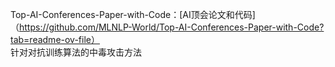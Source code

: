 Top-AI-Conferences-Paper-with-Code：[AI顶会论文和代码]（https://github.com/MLNLP-World/Top-AI-Conferences-Paper-with-Code?tab=readme-ov-file）  
针对对抗训练算法的中毒攻击方法
